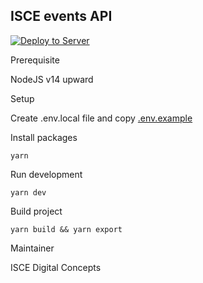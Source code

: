## ISCE events API


[![Deploy to Server](https://github.com/iscedcs/isce.app_events/actions/workflows/main.yml/badge.svg)](https://github.com/iscedcs/isce.app_events/actions/workflows/main.yml)

Prerequisite

NodeJS v14 upward

Setup

Create .env.local file and copy [.env.example](/.env.example)

Install packages

```
yarn
```

Run development

```
yarn dev
```

Build project

```
yarn build && yarn export
```

Maintainer

ISCE Digital Concepts
